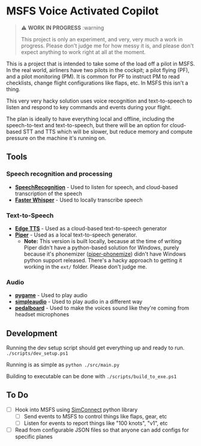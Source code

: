 # MSFS Voice Activated Copilot
> :warning: **WORK IN PROGRESS** :warning
>
> This project is only an experiment, and very, very much a work in progress. Please don't judge me for how messy it is, and please don't expect anything to work right at all at the moment. 


This is a project that is intended to take some of the load off a pilot in MSFS. In the real world, airliners have two pilots in the cockpit; a pilot flying (PF), and a pilot monitoring (PM). It is common for PF to instruct PM to read checklists, change flight configurations like flaps, etc. In MSFS this isn't a thing. 

This very very hacky solution uses voice recognition and text-to-speech to listen and respond to key commands and events during your flight.

The plan is ideally to have everything local and offline, including the speech-to-text and text-to-speech, but there will be an option for cloud-based STT and TTS which will be slower, but reduce memory and compute pressure on the machine it's running on.

## Tools
### Speech recognition and processing
- **[SpeechRecognition](https://pypi.org/project/SpeechRecognition/)** - Used to listen for speech, and cloud-based transcription of the speech
- **[Faster Whisper](https://github.com/SYSTRAN/faster-whisper)** - Used to locally transcribe speech

### Text-to-Speech
- **[Edge TTS](https://pypi.org/project/edge-tts/)** - Used as a cloud-based text-to-speech generator
- **[Piper](https://github.com/rhasspy/piper)** - Used as a local text-to-speech generator.
    - **Note:** This version is built locally, because at the time of writing Piper didn't have a python-based solution for Windows, purely because it's phonemizer ([piper-phonemize](https://github.com/rhasspy/piper-phonemize)) didn't have Windows python support released. There's a hacky approach to getting it working in the `ext/` folder. Please don't judge me.

### Audio
- **[pygame](https://www.pygame.org)** - Used to play audio
- **[simpleaudio](https://pypi.org/project/simpleaudio/)** - Used to play audio in a different way
- **[pedalboard](https://github.com/spotify/pedalboard)** - Used to make the voices sound like they're coming from headset microphones

## Development
Running the dev setup script should get everything up and ready to run. `./scripts/dev_setup.ps1`

Running is as simple as `python ./src/main.py`

Building to executable can be done with `./scripts/build_to_exe.ps1`

## To Do
- [ ] Hook into MSFS using [SimConnect](https://pypi.org/project/SimConnect/) python library
    - [ ] Send events to MSFS to control things like flaps, gear, etc
    - [ ] Listen for events to report things like "100 knots", "v1", etc
- [ ] Read from configurable JSON files so that anyone can add configs for specific planes